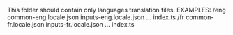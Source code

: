 This folder should contain only languages translation files.
EXAMPLES:
    /eng
        common-eng.locale.json
        inputs-eng.locale.json
        ...
        index.ts
    /fr
        common-fr.locale.json
        inputs-fr.locale.json
        ...
        index.ts
